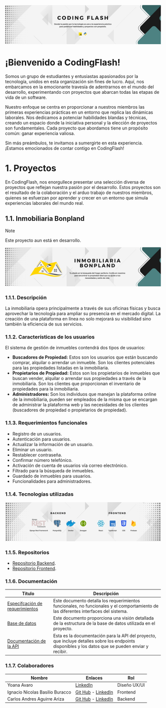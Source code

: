 <div>
    <a href="">
        <img src="/images/CodingFlashBanner.png">
    </a>
</div>

# ¡Bienvenido a CodingFlash!

Somos un grupo de estudiantes y entusiastas apasionados por la tecnología, unidos en esta organización sin fines de lucro. Aquí, nos embarcamos en la emocionante travesía de adentrarnos en el mundo del desarrollo, experimentando con proyectos que abarcan todas las etapas de vida de un software.

Nuestro enfoque se centra en proporcionar a nuestros miembros las primeras experiencias prácticas en un entorno que replica las dinámicas laborales. Nos dedicamos a potenciar habilidades blandas y técnicas, creando un espacio donde la iniciativa personal y la elección de proyectos son fundamentales. Cada proyecto que abordamos tiene un propósito común: ganar experiencia valiosa.

Sin más preámbulos, te invitamos a sumergirte en esta experiencia. ¡Estamos emocionados de contar contigo en CodingFlash!

# 1. Proyectos
En CodingFlash, nos enorgullece presentar una selección diversa de proyectos que reflejan nuestra pasión por el desarrollo. Estos proyectos son el resultado de la colaboración y el arduo trabajo de nuestros miembros, quienes se esfuerzan por aprender y crecer en un entorno que simula experiencias laborales del mundo real.

## 1.1. Inmobiliaria Bonpland
> [!NOTE]
> Este proyecto aun está en desarrollo.

<div>
    <a href="https://dev-inmobiliaria.netlify.app">
        <img src="/images/InmobiliariaBonplandBanner.png">
    </a>
</div>

### 1.1.1. Descripción
La inmobiliaria opera principalmente a través de sus oficinas físicas y busca aprovechar la tecnología para ampliar su presencia en el mercado digital. La creación de una plataforma en línea no solo mejorará su visibilidad sino también la eficiencia de sus servicios.

### 1.1.2. Características de los usuarios
El sistema de gestión de inmuebles contendrá dos tipos de usuarios:

- **Buscadores de Propiedad:** Estos son los usuarios que están buscando comprar, alquilar o arrendar un inmueble. Son los clientes potenciales para las propiedades listadas en la inmobiliaria.
- **Propietarios de Propiedad:** Estos son los propietarios de inmuebles que buscan vender, alquilar o arrendar sus propiedades a través de la inmobiliaria. Son los clientes que proporcionan el inventario de propiedades para la inmobiliaria.
- **Administradores:** Son los individuos que manejan la plataforma online de la inmobiliaria, pueden ser empleados de la misma que se encargan de administrar la plataforma web y las necesidades de los clientes (buscadores de propiedad o propietarios de propiedad).

### 1.1.3. Requerimientos funcionales
- Registro de un usuarios.
- Autenticación para usuarios.
- Actualizar la información de un usuario.
- Eliminar un usuario.
- Restablecer contraseña.
- Confirmar número telefónico.
- Activación de cuenta de usuarios vía correo electrónico.
- Filtrado para la búsqueda de inmuebles.
- Guardado de inmuebles para usuarios.
- Funcionalidades para administradores.

### 1.1.4. Tecnologías utilizadas
<div>
    <img src="/images/TechnologiesIB.png">
</div>

### 1.1.5. Repositorios
- [Repositorio Backend](https://github.com/CodingFlashOR/api-inmobiliaria/tree/develop).
- [Repositorio Frontend](https://github.com/CodingFlashOR/frontend-inmobiliaria/tree/dev).

### 1.1.6. Documentación
| Título | Descripción | 
|----------|----------|
| [Especifcación de requerimientos](https://drive.google.com/file/d/1rHrYdVJ7h1wPVbSSrLhgfYliH-DhmyL-/view?usp=drive_link) | Este documento detalla los requerimientos funcionales, no funcionales y el comportamiento de las diferentes interfaces del sistema. |
| [Base de datos]()   | Este documento proporciona una visión detallada de la estructura de la base de datos utilizada en el proyecto. |
| [Documentación de la API](https://backend-inmobiliaria-dev-rgzp.2.us-1.fl0.io/api/schema/swagger-ui/) | Esta es la documentación para la API del proyecto, que incluye detalles sobre los endpoints disponibles y los datos que se pueden enviar y recibir. |

### 1.1.7. Colaboradores
| Nombre | Enlaces | Rol | 
|----------|----------|----------|
| Yoana Avaro | <a href="https://www.linkedin.com/in/yoana-avaro/" target="_blank">LinkedIn</a> | Diseño UX/UI |
| Ignacio Nicolas Basilio Buracco | <a href="https://github.com/NachoBasilio" target="_blank">Git Hub</a> - <a href="https://www.linkedin.com/in/ignacio-nicolas-basilio-buracco/" target="_blank">LinkedIn</a> | Frontend |
| Carlos Andres Aguirre Ariza | <a href="https://github.com/The-Asintota" target="_blank">Git Hub</a> - <a href="https://www.linkedin.com/in/carlosaguirredev/" target="_blank">LinkedIn</a> | Backend |
